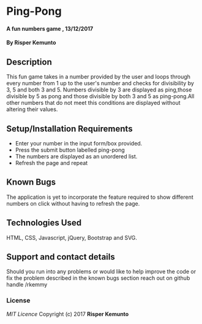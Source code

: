 # Ping-Pong
#### A fun numbers game , 13/12/2017
#### By **Risper Kemunto**
## Description
This fun game takes in a number provided by the user and loops through every number from 1 up to the user's number and checks for divisibility by 3, 5 and both 3 and 5. Numbers divisible by 3 are displayed as ping,those divisible by 5 as pong and those divisible by both 3 and 5 as ping-pong.All other numbers that do not meet this conditions are displayed without altering their values.
## Setup/Installation Requirements
* Enter your number in the input form/box provided.
* Press the submit button labelled ping-pong
* The numbers are displayed as an unordered list.
* Refresh the page and repeat

## Known Bugs
The application is yet to incorporate the feature required to show different numbers on click without having to refresh the page.
## Technologies Used
HTML, CSS, Javascript, jQuery, Bootstrap and SVG.
## Support and contact details
Should you run into any problems or would like to help improve the code or fix the problem described in the known bugs section reach out on github handle /rkemmy
### License
*MIT Licence*
Copyright (c) 2017 **Risper Kemunto**
